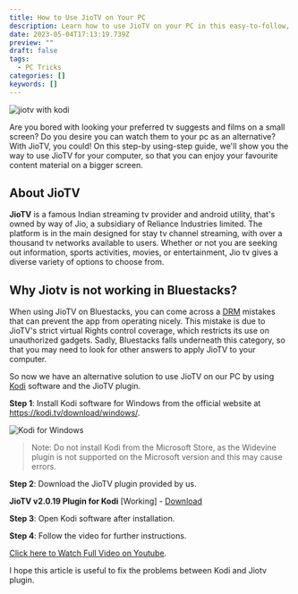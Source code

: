 ```yaml
---
title: How to Use JioTV on Your PC
description: Learn how to use JioTV on your PC in this easy-to-follow, step-by-step guide. With JioTV, you can watch your favorite TV shows, movies, and live channels on a bigger screen.
date: 2023-05-04T17:13:19.739Z
preview: ""
draft: false
tags:
  - PC Tricks
categories: []
keywords: []
---
```

![jiotv with kodi](/posts/watch-jiotv-on-pc-trick.png)

Are you bored with looking your preferred tv suggests and films on a small screen? Do you desire you can watch them to your pc as an alternative? With JioTV, you could! On this step-by using-step guide, we'll show you the way to use JioTV for your computer, so that you can enjoy your favourite content material on a bigger screen.

## About JioTV
**JioTV** is a famous Indian streaming tv provider and android utility, that's owned by way of Jio, a subsidiary of Reliance Industries limited. The platform is in the main designed for stay tv channel streaming, with over a thousand tv networks available to users. Whether or not you are seeking out information, sports activities, movies, or entertainment, Jio tv gives a diverse variety of options to choose from.

## Why Jiotv is not working in Bluestacks?
When using JioTV on Bluestacks, you can come across a [DRM](https://en.wikipedia.org/wiki/Digital_rights_management) mistakes that can prevent the app from operating nicely. This mistake is due to JioTV's strict virtual Rights control coverage, which restricts its use on unauthorized gadgets. Sadly, Bluestacks falls underneath this category, so that you may need to look for other answers to apply JioTV to your computer.

So now we have an alternative solution to use JioTV on our PC by using [Kodi](https://en.wikipedia.org/wiki/Kodi_(software)) software and the JioTV plugin.

**Step 1**: Install Kodi software for Windows from the official website at https://kodi.tv/download/windows/.

![Kodi for Windows](/posts/kodi-jiotv/01-kodi-software-for-windows.png)

> Note: Do not install Kodi from the Microsoft Store, as the Widevine plugin is not supported on the Microsoft version and this may cause errors.

**Step 2**: Download the JioTV plugin provided by us.

**JioTV v2.0.19 Plugin for Kodi** [Working] - [Download](https://drive.google.com/file/d/19gUSlTeb6Wdw0JC2db0MG7tmVDHwsgYe/view?usp=share_link)

**Step 3**: Open Kodi software after installation.

**Step 4**: Follow the video for further instructions.

[Click here to Watch Full Video on Youtube](https://www.youtube.com/watch?v=WeBT6oauLnU).

I  hope this article is useful to fix the problems between Kodi and Jiotv plugin.